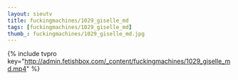 ```yaml
--- 
layout: sieutv
title: fuckingmachines/1029_giselle_md
tags: [fuckingmachines/1029_giselle_md]
thumb_: fuckingmachines/1029_giselle_md.jpg
---
```

{% include tvpro key="http://admin.fetishbox.com/_content/fuckingmachines/1029_giselle_md.mp4" %} 
